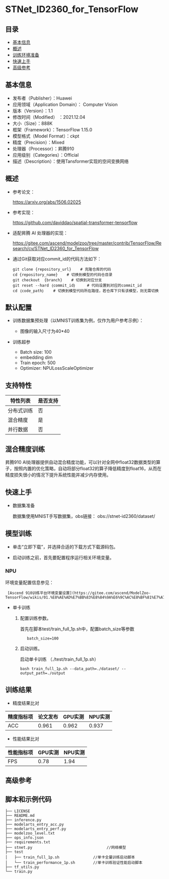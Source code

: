 # STNet_ID2360_for_TensorFlow

## 目录
-   [基本信息](#基本信息)
-   [概述](#概述)
-   [训练环境准备](#训练环境准备)
-   [快速上手](#快速上手)
-   [高级参考](#高级参考)

## 基本信息
-   发布者（Publisher）：Huawei
-   应用领域（Application Domain）： Computer Vision
-   版本（Version）：1.1
-   修改时间（Modified） ：2021.12.04
-   大小（Size）：888K
-   框架（Framework）：TensorFlow 1.15.0
-   模型格式（Model Format）：ckpt
-   精度（Precision）：Mixed
-   处理器（Processor）：昇腾910
-   应用级别（Categories）：Official
-   描述（Description）：使用Tansformer实现的空间变换网络

<h2 id="概述">概述</h2>


- 参考论文：

    https://arxiv.org/abs/1506.02025

- 参考实现：

    https://github.com/daviddao/spatial-transformer-tensorflow

- 适配昇腾 AI 处理器的实现：
    
        
  https://gitee.com/ascend/modelzoo/tree/master/contrib/TensorFlow/Research/cv/STNet_ID2360_for_TensorFlow

- 通过Git获取对应commit\_id的代码方法如下：
    
    ```
    git clone {repository_url}    # 克隆仓库的代码
    cd {repository_name}    # 切换到模型的代码仓目录
    git checkout  {branch}    # 切换到对应分支
    git reset --hard ｛commit_id｝     # 代码设置到对应的commit_id
    cd ｛code_path｝    # 切换到模型代码所在路径，若仓库下只有该模型，则无需切换
    ```

## 默认配置<a name="section91661242121611"></a>

- 训练数据集预处理（以MNIST训练集为例，仅作为用户参考示例）：

    - 图像的输入尺寸为40*40

- 训练超参

  - Batch size: 100
  - embedding dim
  - Train epoch: 500
  - Optimizer: NPULossScaleOptimizer

    
## 支持特性<a name="section1899153513554"></a>

| 特性列表  | 是否支持 |
|-------|------|
| 分布式训练 | 否    |
| 混合精度  | 是    |
| 并行数据  | 否    |

## 混合精度训练<a name="section168064817164"></a>

昇腾910 AI处理器提供自动混合精度功能，可以针对全网中float32数据类型的算子，按照内置的优化策略，自动将部分float32的算子降低精度到float16，从而在精度损失很小的情况下提升系统性能并减少内存使用。




<h2 id="快速上手">快速上手</h2>

- 数据集准备

    数据集使用MNIST手写数据集，obs链接：
    obs://stnet-id2360/dataset/

## 模型训练<a name="section715881518135"></a>

- 单击“立即下载”，并选择合适的下载方式下载源码包。

- 启动训练之前，首先要配置程序运行相关环境变量。
### NPU
  环境变量配置信息参见：

     [Ascend 910训练平台环境变量设置](https://gitee.com/ascend/ModelZoo-TensorFlow/wikis/01.%E8%AE%AD%E7%BB%83%E8%84%9A%E6%9C%AC%E8%BF%81%E7%A7%BB%E6%A1%88%E4%BE%8B/Ascend%20910%E8%AE%AD%E7%BB%83%E5%B9%B3%E5%8F%B0%E7%8E%AF%E5%A2%83%E5%8F%98%E9%87%8F%E8%AE%BE%E7%BD%AE)

- 单卡训练 

  1. 配置训练参数。

     首先在脚本test/train_full_1p.sh中，配置batch_size等参数

     ```
        batch_size=100
     ```

  2. 启动训练。

     启动单卡训练 （./test/train_full_1p.sh）

     ```
     bash train_full_1p.sh --data_path=./dataset/ --output_path=./output
     ```
<h2 id="训练结果.md">训练结果</h2>

- 精度结果比对

|精度指标项|论文发布|GPU实测|NPU实测|
|---|---|---|---|
|ACC|0.961|0.962|0.937|

- 性能结果比对  

|性能指标项|GPU实测|NPU实测|
|---|---|---|
|FPS|0.78|1.94|
<h2 id="高级参考">高级参考</h2>

## 脚本和示例代码<a name="section08421615141513"></a>

```
├── LICENSE
├── README.md
├── inference.py
├── modelarts_entry_acc.py
├── modelarts_entry_perf.py
├── modelzoo_level.txt
├── ops_info.json
├── requirements.txt
├── stnet.py                                 //网络模型
├── test
│   ├── train_full_1p.sh               //单卡全量训练启动脚本
│   └── train_performance_1p.sh        //单卡训练验证性能启动脚本
├── tf_utils.py
└── train.py


```


